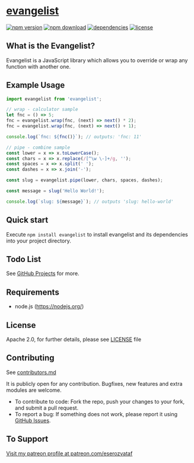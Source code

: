 # [evangelist](https://github.com/eserozvataf/jsmake-libraries)

[![npm version][npm-image]][npm-url]
[![npm download][download-image]][npm-url]
[![dependencies][dep-image]][dep-url]
[![license][license-image]][license-url]


## What is the Evangelist?

Evangelist is a JavaScript library which allows you to override or wrap any function with another one.


## Example Usage

```js
import evangelist from 'evangelist';

// wrap - calculator sample
let fnc = () => 5;
fnc = evangelist.wrap(fnc, (next) => next() * 2);
fnc = evangelist.wrap(fnc, (next) => next() + 1);

console.log(`fnc: ${fnc()}`); // outputs: 'fnc: 11'

// pipe - combine sample
const lower = x => x.toLowerCase();
const chars = x => x.replace(/[^\w \-]+/g, '');
const spaces = x => x.split(' ');
const dashes = x => x.join('-');

const slug = evangelist.pipe(lower, chars, spaces, dashes);

const message = slug('Hello World!');

console.log(`slug: ${message}`); // outputs 'slug: hello-world'
```


## Quick start

Execute `npm install evangelist` to install evangelist and its dependencies into your project directory.


## Todo List

See [GitHub Projects](https://github.com/eserozvataf/jsmake-libraries/projects) for more.


## Requirements

* node.js (https://nodejs.org/)


## License

Apache 2.0, for further details, please see [LICENSE](LICENSE) file


## Contributing

See [contributors.md](contributors.md)

It is publicly open for any contribution. Bugfixes, new features and extra modules are welcome.

* To contribute to code: Fork the repo, push your changes to your fork, and submit a pull request.
* To report a bug: If something does not work, please report it using [GitHub Issues](https://github.com/eserozvataf/jsmake-libraries/issues).


## To Support

[Visit my patreon profile at patreon.com/eserozvataf](https://www.patreon.com/eserozvataf)


[npm-image]: https://img.shields.io/npm/v/evangelist.svg?style=flat-square
[npm-url]: https://www.npmjs.com/package/evangelist
[download-image]: https://img.shields.io/npm/dt/evangelist.svg?style=flat-square
[dep-image]: https://img.shields.io/david/eserozvataf/evangelist.svg?style=flat-square
[dep-url]: https://github.com/eserozvataf/jsmake-libraries
[license-image]: https://img.shields.io/npm/l/evangelist.svg?style=flat-square
[license-url]: https://github.com/eserozvataf/jsmake-libraries/blob/master/02_evangelist/LICENSE

